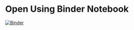 # Open Using Binder Notebook 
[![Binder](https://mybinder.org/badge_logo.svg)](https://mybinder.org/v2/gh/gideon116/physics/HEAD)
